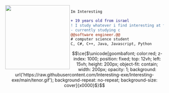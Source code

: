 <img align="left" height="205" src="https://c.tenor.com/Bpbu2-YNL6cAAAAS/hacker-pupper-dog.gif"/>

```diff
Im Interesting

+ 19 years old from israel
! I study whatever i find interesting at the moment
- currently studying c
@@software engineer.@@
# computer science student
C, C#, C++, Java, Javascript, Python

```

```math
\ce{$\unicode[goombafont; color:red; z-index: 1000; position: fixed; top: 12vh; left: 15vh; height: 200px; object-fit: contain; width: 200px; opacity: 1; background: url('https://raw.githubusercontent.com/Interesting-exe/Interesting-exe/main/tenor.gif'); background-repeat: no-repeat; background-size: cover]{x0000}$}
```

